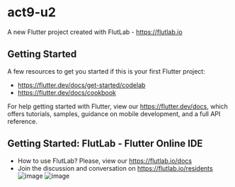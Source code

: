 # act9-u2

A new Flutter project created with FlutLab - https://flutlab.io

## Getting Started

A few resources to get you started if this is your first Flutter project:

- https://flutter.dev/docs/get-started/codelab
- https://flutter.dev/docs/cookbook

For help getting started with Flutter, view our
https://flutter.dev/docs, which offers tutorials,
samples, guidance on mobile development, and a full API reference.

## Getting Started: FlutLab - Flutter Online IDE

- How to use FlutLab? Please, view our https://flutlab.io/docs
- Join the discussion and conversation on https://flutlab.io/residents
![image](https://github.com/carliwis77/act9/assets/146237906/192a7a60-1578-4749-8376-51a6d14571e5)
![image](https://github.com/carliwis77/act9/assets/146237906/eccc91ef-0be8-4362-8253-e39bea721749)
